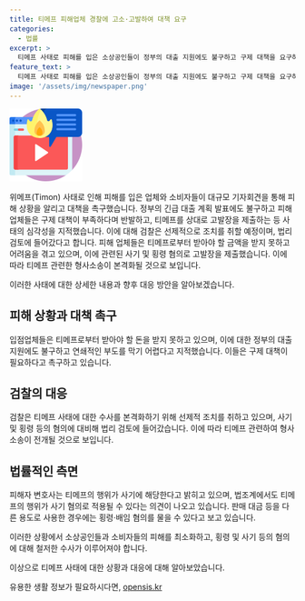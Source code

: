 ```yaml
---
title: 티메프 피해업체 경찰에 고소·고발하여 대책 요구
categories:
  - 법률
excerpt: >
  티메프 사태로 피해를 입은 소상공인들이 정부의 대출 지원에도 불구하고 구제 대책을 요구하며 기자회견을 열었습니다. 입점 업체들은 티메프가 갚아야 하는 돈을 제대로 받지 못했다며 분노를 토로했고, 피해 업체들은 연쇄적인 부도를 막기 어렵다고 지적했습니다. 또한, 검찰은 티몬 대표 등 5명을 사기 등의 혐의로 고발하고 선제적으로 검토에 착수했다는 보도가 나왔습니다. 사기 혐의나 횡령·배임 혐의 등으로 조사될 수 있다는 관측도 나왔습니다.
feature_text: >
  티메프 사태로 피해를 입은 소상공인들이 정부의 대출 지원에도 불구하고 구제 대책을 요구하며 기자회견을 열었습니다. 입점 업체들은 티메프가 갚아야 하는 돈을 제대로 받지 못했다며 분노를 토로했고, 피해 업체들은 연쇄적인 부도를 막기 어렵다고 지적했습니다. 또한, 검찰은 티몬 대표 등 5명을 사기 등의 혐의로 고발하고 선제적으로 검토에 착수했다는 보도가 나왔습니다. 사기 혐의나 횡령·배임 혐의 등으로 조사될 수 있다는 관측도 나왔습니다.
image: '/assets/img/newspaper.png'
---
```


<p><img src="/assets/img/news.png" alt="rentncar 속보" /></p>

<p>위메프(Timon) 사태로 인해 피해를 입은 업체와 소비자들이 대규모 기자회견을 통해 피해 상황을 알리고 대책을 촉구했습니다. 정부의 긴급 대출 계획 발표에도 불구하고 피해 업체들은 구제 대책이 부족하다며 반발하고, 티메프를 상대로 고발장을 제출하는 등 사태의 심각성을 지적했습니다. 이에 대해 검찰은 선제적으로 조치를 취할 예정이며, 법리 검토에 들어갔다고 합니다. 피해 업체들은 티메프로부터 받아야 할 금액을 받지 못하고 어려움을 겪고 있으며, 이에 관련된 사기 및 횡령 혐의로 고발장을 제출했습니다. 이에 따라 티메프 관련한 형사소송이 본격화될 것으로 보입니다. </p>

<p>이러한 사태에 대한 상세한 내용과 향후 대응 방안을 알아보겠습니다. </p>

<h2 data-ke-size="size26">피해 상황과 대책 촉구</h2>

<p>입점업체들은 티메프로부터 받아야 할 돈을 받지 못하고 있으며, 이에 대한 정부의 대출 지원에도 불구하고 연쇄적인 부도를 막기 어렵다고 지적했습니다. 이들은 구제 대책이 필요하다고 촉구하고 있습니다. </p>

<h2 data-ke-size="size26">검찰의 대응</h2>

<p>검찰은 티메프 사태에 대한 수사를 본격화하기 위해 선제적 조치를 취하고 있으며, 사기 및 횡령 등의 혐의에 대비해 법리 검토에 들어갔습니다. 이에 따라 티메프 관련하여 형사소송이 전개될 것으로 보입니다. </p>

<h2 data-ke-size="size26">법률적인 측면</h2>

<p>피해자 변호사는 티메프의 행위가 사기에 해당한다고 밝히고 있으며, 법조계에서도 티메프의 행위가 사기 혐의로 적용될 수 있다는 의견이 나오고 있습니다. 판매 대금 등을 다른 용도로 사용한 경우에는 횡령·배임 혐의를 물을 수 있다고 보고 있습니다. </p>

<p>이러한 상황에서 소상공인들과 소비자들의 피해를 최소화하고, 횡령 및 사기 등의 혐의에 대해 철저한 수사가 이루어져야 합니다. </p>

<p>이상으로 티메프 사태에 대한 상황과 대응에 대해 알아보았습니다.</p>
유용한 생활 정보가 필요하시다면, <a href="https://opensis.kr" rel="dofollow">opensis.kr</a>


